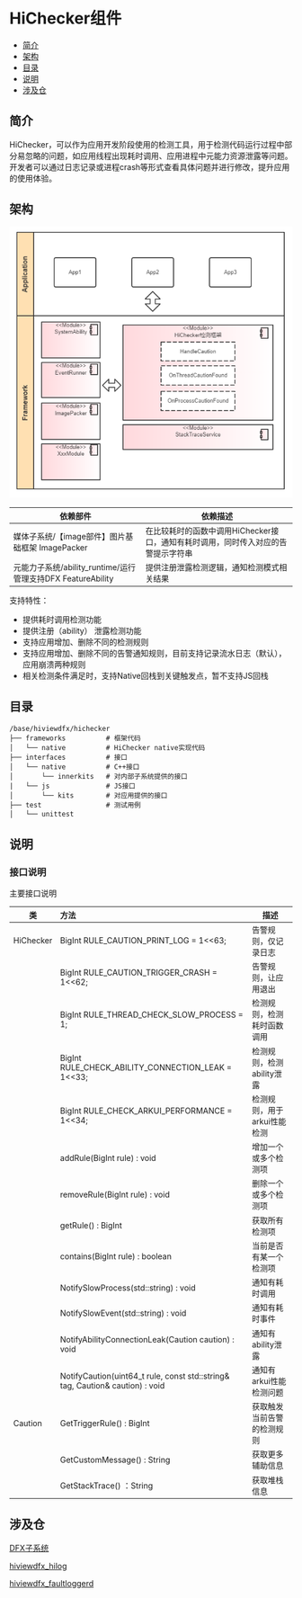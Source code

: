 # HiChecker组件

-   [简介](#section11660541593)
-   [架构](#section161941989596)
-   [目录](#section14197309111)
-   [说明](#section1371113476307)
-   [涉及仓](#section1371113476310)

## 简介<a name="section11660541593"></a>

HiChecker，可以作为应用开发阶段使用的检测工具，用于检测代码运行过程中部分易忽略的问题，如应用线程出现耗时调用、应用进程中元能力资源泄露等问题。开发者可以通过日志记录或进程crash等形式查看具体问题并进行修改，提升应用的使用体验。

## 架构<a name="section161941989596"></a>

 <img src="./figures/HiChecker架构图.png" style="zoom:100%;" />

| 依赖部件                                                    | 依赖描述                                                     |
| ----------------------------------------------------------- | ------------------------------------------------------------ |
| 媒体子系统/【image部件】图片基础框架 ImagePacker            | 在比较耗时的函数中调用HiChecker接口，通知有耗时调用，同时传入对应的告警提示字符串 |
| 元能力子系统/ability_runtime/运行管理支持DFX FeatureAbility | 提供注册泄露检测逻辑，通知检测模式相关结果                   |

支持特性：

- 提供耗时调用检测功能
- 提供注册（ability） 泄露检测功能
- 支持应用增加、删除不同的检测规则
- 支持应用增加、删除不同的告警通知规则，目前支持记录流水日志（默认），应用崩溃两种规则
- 相关检测条件满足时，支持Native回栈到关键触发点，暂不支持JS回栈

## 目录<a name="section14197309111"></a>

```
/base/hiviewdfx/hichecker
├── frameworks          # 框架代码
│   └── native          # HiChecker native实现代码
├── interfaces          # 接口
│   └── native          # C++接口
│       └── innerkits   # 对内部子系统提供的接口
|   └── js              # JS接口
│       └── kits        # 对应用提供的接口
├── test                # 测试用例
│   └── unittest            
```



## 说明<a name="section1371113476307"></a>
### 接口说明

主要接口说明

| 类        | 方法                                                | 描述                       |
| --------- | :-------------------------------------------------- | -------------------------- |
| HiChecker | BigInt RULE_CAUTION_PRINT_LOG = 1<<63;              | 告警规则，仅记录日志       |
|           | BigInt RULE_CAUTION_TRIGGER_CRASH = 1<<62;          | 告警规则，让应用退出       |
|           | BigInt RULE_THREAD_CHECK_SLOW_PROCESS = 1;          | 检测规则，检测耗时函数调用 |
|           | BigInt RULE_CHECK_ABILITY_CONNECTION_LEAK = 1<<33;  | 检测规则，检测ability泄露  |
|           | BigInt RULE_CHECK_ARKUI_PERFORMANCE = 1<<34;        | 检测规则，用于arkui性能检测  |
|           | addRule(BigInt rule) : void                         | 增加一个或多个检测项       |
|           | removeRule(BigInt rule) : void                      | 删除一个或多个检测项       |
|           | getRule() : BigInt                                  | 获取所有检测项             |
|           | contains(BigInt rule) : boolean                     | 当前是否有某一个检测项     |
|           | NotifySlowProcess(std::string) : void               | 通知有耗时调用             |
|           | NotifySlowEvent(std::string) : void                 | 通知有耗时事件             |
|           | NotifyAbilityConnectionLeak(Caution caution) : void | 通知有ability泄露          |
|           | NotifyCaution(uint64_t rule, const std::string& tag, Caution& caution) : void | 通知有arkui性能检测问题 |
| Caution   | GetTriggerRule() : BigInt                           | 获取触发当前告警的检测规则 |
|           | GetCustomMessage() : String                         | 获取更多辅助信息           |
|           | GetStackTrace() ：String                            | 获取堆栈信息               |

## 涉及仓<a name="section1371113476310"></a>

[DFX子系统](https://gitee.com/openharmony/docs/blob/master/zh-cn/readme/DFX子系统.md)

[hiviewdfx_hilog](https://gitee.com/openharmony/hiviewdfx_hilog/blob/master/README_zh.md)

[hiviewdfx_faultloggerd](https://gitee.com/openharmony/hiviewdfx_faultloggerd/blob/master/README_zh.md)
